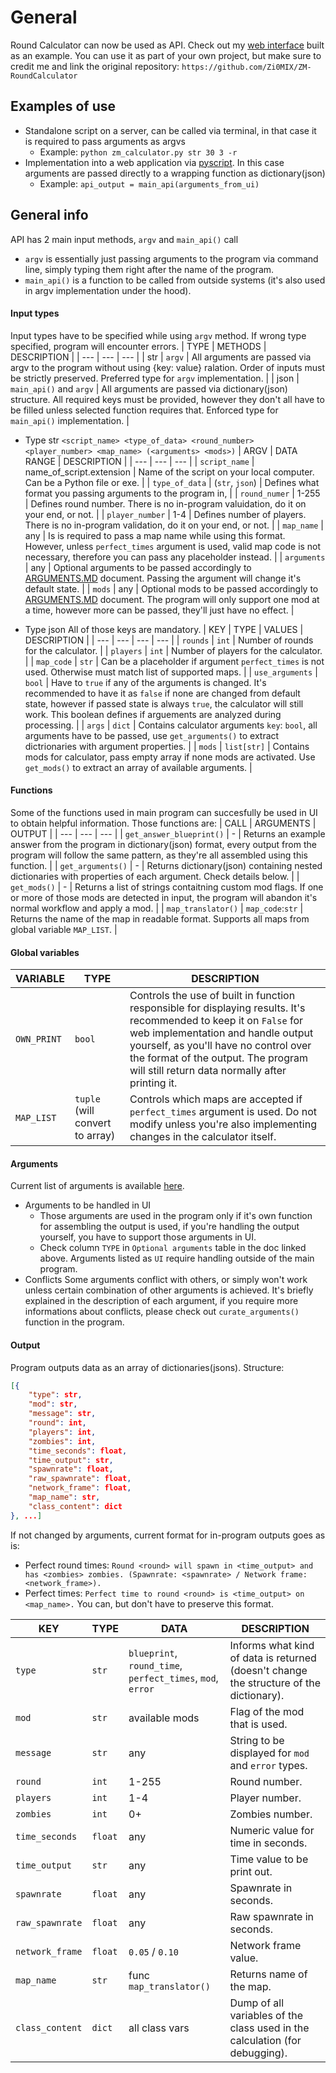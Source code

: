 # General
Round Calculator can now be used as API. Check out my [web interface](https://zi0mix.github.io/) built as an example.
You can use it as part of your own project, but make sure to credit me and link the original repository: `https://github.com/Zi0MIX/ZM-RoundCalculator`

## Examples of use
- Standalone script on a server, can be called via terminal, in that case it is required to pass arguments as argvs
    * Example: `python zm_calculator.py str 30 3 -r`
- Implementation into a web application via [pyscript](https://pyscript.net/). In this case arguments are passed directly to a wrapping function as dictionary(json)
    * Example: `api_output = main_api(arguments_from_ui)`

## General info
API has 2 main input methods, `argv` and `main_api()` call
- `argv` is essentially just passing arguments to the program via command line, simply typing them right after the name of the program.
- `main_api()` is a function to be called from outside systems (it's also used in argv implementation under the hood).

#### Input types
Input types have to be specified while using `argv` method. If wrong type specified, program will encounter errors.
| TYPE | METHODS | DESCRIPTION |
| --- | --- | --- |
| str | `argv` | All arguments are passed via argv to the program without using {key: value} ralation. Order of inputs must be strictly preserved. Preferred type for `argv` implementation. |
| json | `main_api()` and `argv` | All arguments are passed via dictionary(json) structure. All required keys must be provided, however they don't all have to be filled unless selected function requires that. Enforced type for `main_api()` implementation. |

- Type str
`<script_name> <type_of_data> <round_number> <player_number> <map_name> (<arguments> <mods>)`
| ARGV | DATA RANGE | DESCRIPTION |
| --- | --- | --- |
| `script_name` | name_of_script.extension | Name of the script on your local computer. Can be a Python file or exe. |
| `type_of_data` | (`str`, `json`) | Defines what format you passing arguments to the program in, |
| `round_numer` | 1-255 | Defines round number. There is no in-program valuidation, do it on your end, or not. |
| `player_number` | 1-4 | Defines number of players. There is no in-program validation, do it on your end, or not. |
| `map_name` | any | Is is required to pass a map name while using this format. However, unless `perfect_times` argument is used, valid map code is not necessary, therefore you can pass any placeholder instead. |
| `arguments` | any | Optional arguments to be passed accordingly to [ARGUMENTS.MD](https://github.com/Zi0MIX/ZM-RoundCalculator/blob/main/ARGUMENTS.MD) document. Passing the argument will change it's default state. |
| `mods` | any | Optional mods to be passed accordingly to [ARGUMENTS.MD](https://github.com/Zi0MIX/ZM-RoundCalculator/blob/main/ARGUMENTS.MD) document. The program will only support one mod at a time, however more can be passed, they'll just have no effect. |

- Type json
All of those keys are mandatory.
| KEY | TYPE | VALUES | DESCRIPTION |
| --- | --- | --- | --- |
| `rounds` | `int` | Number of rounds for the calculator. |
| `players` | `int` | Number of players for the calculator. |
| `map_code` | `str` | Can be a placeholder if argument `perfect_times` is not used. Otherwise must match list of supported maps. |
| `use_arguments` | `bool` | Have to `true` if any of the arguments is changed. It's recommended to have it as `false` if none are changed from default state, however if passed state is always `true`, the calculator will still work. This boolean defines if arguements are analyzed during processing. |
| `args` | `dict` | Contains calculator arguments `key`: `bool`, all arguments have to be passed, use `get_arguments()` to extract dictrionaries with argument properties. |
| `mods` | `list[str]` | Contains mods for calculator, pass empty array if none mods are activated. Use `get_mods()` to extract an array of available arguments. |

#### Functions
Some of the functions used in main program can succesfully be used in UI to obtain helpful information. Those functions are:
| CALL | ARGUMENTS | OUTPUT |
| --- | --- | --- |
| `get_answer_blueprint()` | - | Returns an example answer from the program in dictionary(json) format, every output from the program will follow the same pattern, as they're all assembled using this function. |
| `get_arguments()` | - | Returns dictionary(json) containing nested dictionaries with properties of each argument. Check details below. |
| `get_mods()` | - | Returns a list of strings contaitning custom mod flags. If one or more of those mods are detected in input, the program will abandon it's normal workflow and apply a mod. |
| `map_translator()` | `map_code`:`str` | Returns the name of the map in readable format. Supports all maps from global variable `MAP_LIST`. |

#### Global variables
| VARIABLE | TYPE | DESCRIPTION |
| --- | --- | --- |
| `OWN_PRINT` | `bool` | Controls the use of built in function responsible for displaying results. It's recommended to keep it on `False` for web implementation and handle output yourself, as you'll have no control over the format of the output. The program will still return data normally after printing it.
| `MAP_LIST` | `tuple` (will convert to array) | Controls which maps are accepted if `perfect_times` argument is used. Do not modify unless you're also implementing changes in the calculator itself. |

#### Arguments
Current list of arguments is available [here](https://github.com/Zi0MIX/ZM-RoundCalculator/blob/main/ARGUMENTS.MD).
- Arguments to be handled in UI
    * Those arguments are used in the program only if it's own function for assembling the output is used, if you're handling the output yourself, you have to support those arguments in UI.
    * Check column `TYPE` in `Optional arguments` table in the doc linked above. Arguments listed as `UI` require handling outside of the main program.
- Conflicts
    Some arguments conflict with others, or simply won't work unless certain combination of other arguments is achieved. It's briefly explained in the description of each argument, if you require more informations about conflicts, please check out `curate_arguments()` function in the program.

#### Output
Program outputs data as an array of dictionaries(jsons). Structure:
```json
[{
    "type": str,
    "mod": str,
    "message": str,
    "round": int,
    "players": int,
    "zombies": int,
    "time_seconds": float,
    "time_output": str,
    "spawnrate": float,
    "raw_spawnrate": float,
    "network_frame": float,
    "map_name": str,
    "class_content": dict
}, ...]
```
If not changed by arguments, current format for in-program outputs goes as is:
- Perfect round times:
`Round <round> will spawn in <time_output> and has <zombies> zombies. (Spawnrate: <spawnrate> / Network frame: <network_frame>).`
- Perfect times:
`Perfect time to round <round> is <time_output> on <map_name>.`
You can, but don't have to preserve this format.

| KEY | TYPE | DATA | DESCRIPTION |
| --- | --- | --- | --- |
| `type` | `str` | `blueprint`, `round_time`, `perfect_times`, `mod`, `error` | Informs what kind of data is returned (doesn't change the structure of the dictionary). |
| `mod` | `str` | available mods | Flag of the mod that is used. |
| `message` | `str` | any | String to be displayed for `mod` and `error` types. |
| `round` | `int` | 1-255 | Round number. |
| `players` | `int` | 1-4 | Player number. |
| `zombies` | `int` | 0+ | Zombies number. |
| `time_seconds` | `float` | any | Numeric value for time in seconds. |
| `time_output` | `str` | any | Time value to be print out. |
| `spawnrate` | `float` | any | Spawnrate in seconds. |
| `raw_spawnrate` | `float` | any | Raw spawnrate in seconds. |
| `network_frame` | `float` | `0.05` / `0.10` | Network frame value. |
| `map_name` | `str` | func `map_translator()` | Returns name of the map. |
| `class_content` | `dict` | all class vars | Dump of all variables of the class used in the calculation (for debugging). |
